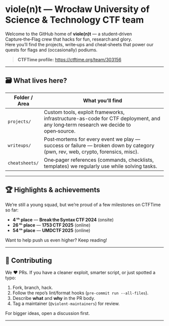 # viole(n)t — Wrocław University of Science & Technology CTF team
Welcome to the GitHub home of **viole(n)t** — a student‑driven Capture‑the‑Flag crew that hacks for fun, research and glory.  
Here you’ll find the projects, write‑ups and cheat‑sheets that power our quests for flags and (occasionally) podiums.

> **CTFTime profile:** <https://ctftime.org/team/303156>

---

## 🗃️ What lives here?

| Folder / Area | What you’ll find |
|---------------|------------------|
| `projects/`   | Custom tools, exploit frameworks, infrastructure-as-code for CTF deployment, and any long‑term research we decide to open‑source. |
| `writeups/`   | Post‑mortems for every event we play — success or failure — broken down by category (pwn, rev, web, crypto, forensics, misc). |
| `cheatsheets/`| One‑pager references (commands, checklists, templates) we regularly use while solving tasks. |

---

## 🏆 Highlights & achievements
We’re still a young squad, but we’re proud of a few milestones on CTFTime so far:

* **4 ᵗʰ place** — **Break the Syntax CTF 2024** (onsite)
* **26 ᵗʰ place** — **1753 CTF 2025** (online)
* **54 ᵗʰ place** — **UMDCTF 2025** (online)

Want to help push us even higher? Keep reading!

---

## 🤝 Contributing
We ❤️ PRs. If you have a cleaner exploit, smarter script, or just spotted a typo:

1. Fork, branch, hack.
2. Follow the repo’s lint/format hooks (`pre-commit run --all-files`).
3. Describe **what** and **why** in the PR body.
4. Tag a maintainer (`@violent‑maintainers`) for review.

For bigger ideas, open a discussion first.

---
